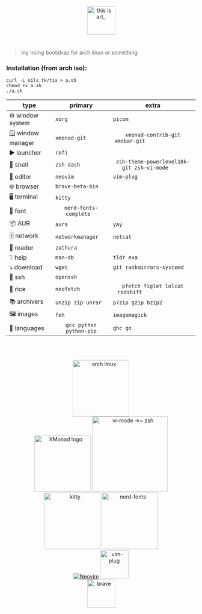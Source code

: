<p align="center">
  <br>
  <img src="https://raw.githubusercontent.com/nils-trubkin/tia/main/tia.png" height="75" alt="this is art_">
</p>

#

> my ricing bootstrap for arch linux or something

### Installation (from arch iso):
```
curl -L nils.tk/tia > a.sh
chmod +x a.sh
./a.sh
```

| type              | primary                 | extra                                          |
| ------------------|:-----------------------:|:----------------------------------------------:|
| ⚙ window system   |` xorg                  `|` picom                                        `|
| 🪟 window manager |` xmonad-git            `|` xmonad-contrib-git xmobar-git                `|
| ▶ launcher        |` rofi                  `|                                                |
| 🐚 shell          |` zsh dash              `|` zsh-theme-powerlevel10k-git zsh-vi-mode      `|
| 📄 editor         |` neovim                `|` vim-plug                                     `|
| 🌐 browser        |` brave-beta-bin        `|                                                |
| 🖥 terminal        |` kitty                 `|                                                |
| 🔡 font           |` nerd-fonts-complete   `|                                                |
| 📦 AUR            |` aura                  `|` yay                                          `|
| 🗄 network         |` networkmanager        `|` netcat                                       `|
| 📑 reader         |` zathura               `|                                                |
| ❔ help           |` man-db                `|` tldr exa                                     `|
| ⤵ download        |` wget                  `|` git rankmirrors-systemd                      `|
| 🔑 ssh            |` openssh               `|                                                |
| 🍚 rice           |` neofetch              `|` pfetch figlet lolcat redshift                `|
| 📚 archivers      |` unzip zip unrar       `|` p7zip gzip bzip2                             `|
| 🖼 images          |` feh                   `|` imagemagick                                  `|
| 🔣 languages      |` gcc python python-pip `|` ghc go                                       `|
<br>
<br>
<p align="center">
  <a href="https://archlinux.org/"><img src="https://archlinux.org/static/logos/archlinux-logo-white-scalable.svg" height="150" alt="arch linux"></a>
  <br>
  <a href="https://github.com/xmonad/xmonad"><img alt="XMonad logo" src="https://xmonad.org/images/logo-wrapped.svg" height=150></a>
    <a href="https://github.com/jeffreytse/zsh-vi-mode">
    <img alt="vi-mode →~ zsh" src="https://user-images.githubusercontent.com/9413601/103399068-46bfcb80-4b7a-11eb-8741-86cff3d85a69.png" height="200">
  </a>
  <br>
  <a href="https://github.com/kovidgoyal/kitty"><img src="https://sw.kovidgoyal.net/kitty/_static/kitty.svg" height="150" alt="kitty"></a>
  <a href="https://github.com/ryanoasis/nerd-fonts"><img src="https://raw.githubusercontent.com/ryanoasis/nerd-fonts/master/images/nerd-fonts-logo.svg" height="150" alt="nerd-fonts"></a>
  <br>
  <a href="https://github.com/neovim/neovim"><img src="https://raw.githubusercontent.com/neovim/neovim.github.io/master/logos/neovim-logo-300x87.png" alt="Neovim"></a>
  <a href="https://github.com/junegunn/vim-plug"><img src="https://raw.githubusercontent.com/junegunn/vim-plug/master/plug.png" height="75" alt="vim-plug"></a>
  <br>
  <a href="https://github.com/brave/brave-browser"><img src="https://brave.com/static-assets/images/brave-logo.svg" height="75" alt="brave"></a>
</p>
